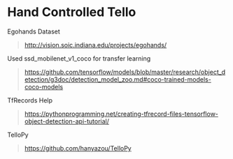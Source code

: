 # Hand Controlled Tello

Egohands Dataset
> http://vision.soic.indiana.edu/projects/egohands/

Used ssd_mobilenet_v1_coco for transfer learning
> https://github.com/tensorflow/models/blob/master/research/object_detection/g3doc/detection_model_zoo.md#coco-trained-models-coco-models

TfRecords Help
> https://pythonprogramming.net/creating-tfrecord-files-tensorflow-object-detection-api-tutorial/

TelloPy
> https://github.com/hanyazou/TelloPy
